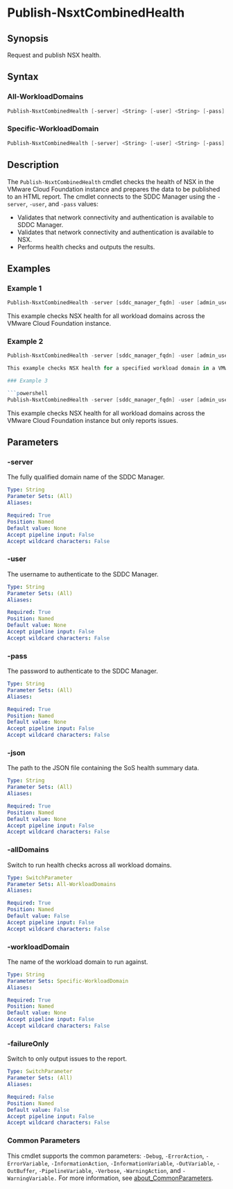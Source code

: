 # Publish-NsxtCombinedHealth

## Synopsis

Request and publish NSX health.

## Syntax

### All-WorkloadDomains

```powershell
Publish-NsxtCombinedHealth [-server] <String> [-user] <String> [-pass] <String> [-json] <String> [-allDomains] [-failureOnly] [<CommonParameters>]
```

### Specific-WorkloadDomain

```powershell
Publish-NsxtCombinedHealth [-server] <String> [-user] <String> [-pass] <String> [-json] <String> [-workloadDomain] <String> [-failureOnly] [<CommonParameters>]
```

## Description

The `Publish-NsxtCombinedHealth` cmdlet checks the health of NSX in the VMware Cloud Foundation instance and prepares the data to be published to an HTML report.
The cmdlet connects to the SDDC Manager using the `-server`, `-user`, and `-pass` values:

- Validates that network connectivity and authentication is available to SDDC Manager.
- Validates that network connectivity and authentication is available to NSX.
- Performs health checks and outputs the results.

## Examples

### Example 1

```powershell
Publish-NsxtCombinedHealth -server [sddc_manager_fqdn] -user [admin_username] -pass [admin_password] -allDomains
```

This example checks NSX health for all workload domains across the VMware Cloud Foundation instance.

### Example 2

```powershell
Publish-NsxtCombinedHealth -server [sddc_manager_fqdn] -user [admin_username] -pass [admin_password] -workloadDomain [workload_domain_name]

This example checks NSX health for a specified workload domain in a VMware Cloud Foundation instance.

### Example 3

```powershell
Publish-NsxtCombinedHealth -server [sddc_manager_fqdn] -user [admin_username] -pass [admin_password] -allDomains -failureOnly
```

This example checks NSX health for all workload domains across the VMware Cloud Foundation instance but only reports issues.

## Parameters

### -server

The fully qualified domain name of the SDDC Manager.

```yaml
Type: String
Parameter Sets: (All)
Aliases:

Required: True
Position: Named
Default value: None
Accept pipeline input: False
Accept wildcard characters: False
```

### -user

The username to authenticate to the SDDC Manager.

```yaml
Type: String
Parameter Sets: (All)
Aliases:

Required: True
Position: Named
Default value: None
Accept pipeline input: False
Accept wildcard characters: False
```

### -pass

The password to authenticate to the SDDC Manager.

```yaml
Type: String
Parameter Sets: (All)
Aliases:

Required: True
Position: Named
Default value: None
Accept pipeline input: False
Accept wildcard characters: False
```

### -json

The path to the JSON file containing the SoS health summary data.

```yaml
Type: String
Parameter Sets: (All)
Aliases:

Required: True
Position: Named
Default value: None
Accept pipeline input: False
Accept wildcard characters: False
```

### -allDomains

Switch to run health checks across all workload domains.

```yaml
Type: SwitchParameter
Parameter Sets: All-WorkloadDomains
Aliases:

Required: True
Position: Named
Default value: False
Accept pipeline input: False
Accept wildcard characters: False
```

### -workloadDomain

The name of the workload domain to run against.

```yaml
Type: String
Parameter Sets: Specific-WorkloadDomain
Aliases:

Required: True
Position: Named
Default value: None
Accept pipeline input: False
Accept wildcard characters: False
```

### -failureOnly

Switch to only output issues to the report.

```yaml
Type: SwitchParameter
Parameter Sets: (All)
Aliases:

Required: False
Position: Named
Default value: False
Accept pipeline input: False
Accept wildcard characters: False
```

### Common Parameters

This cmdlet supports the common parameters: `-Debug`, `-ErrorAction`, `-ErrorVariable`, `-InformationAction`, `-InformationVariable`, `-OutVariable`, `-OutBuffer`, `-PipelineVariable`, `-Verbose`, `-WarningAction`, and `-WarningVariable.` For more information, see [about_CommonParameters](http://go.microsoft.com/fwlink/?LinkID=113216).
